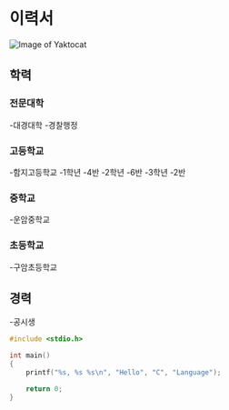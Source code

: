 # 이력서
![Image of Yaktocat](http://blogfiles.naver.net/MjAxOTEwMTFfMjIx/MDAxNTcwNzcxMDk1ODU3.dW26DiBYjFJ2NfIi5cqT12qo0zMfh5cHDkfwkAmD09gg.RbTYds-v9hKMzTlsBK8_jFZMPcoE9bPqSzifFKp7qwsg.JPEG.whitesky9618/output_1583860962.jpg)
## 학력
### 전문대학
-대경대학
  -경찰행정
### 고등학교
-함지고등학교
  -1학년
    -4반
  -2학년
    -6반
  -3학년
    -2반
### 중학교
-운암중학교
### 초등학교
-구암초등학교
## 경력
-공시생
```C++
#include <stdio.h>

int main()
{
	printf("%s, %s %s\n", "Hello", "C", "Language");

	return 0;
}
